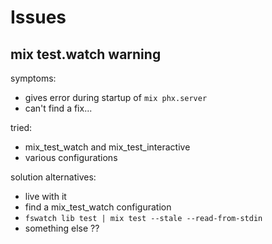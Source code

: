 # Issues

## mix test.watch warning

symptoms:
- gives error during startup of `mix phx.server`
- can't find a fix...

tried:
- mix_test_watch and mix_test_interactive
- various configurations

solution alternatives:
- live with it
- find a mix_test_watch configuration
- `fswatch lib test | mix test --stale --read-from-stdin`
- something else ??



